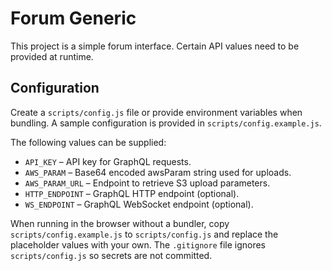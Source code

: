 # Forum Generic

This project is a simple forum interface. Certain API values need to be provided at runtime.

## Configuration

Create a `scripts/config.js` file or provide environment variables when bundling. A sample configuration is provided in `scripts/config.example.js`.

The following values can be supplied:

- `API_KEY` – API key for GraphQL requests.
- `AWS_PARAM` – Base64 encoded awsParam string used for uploads.
- `AWS_PARAM_URL` – Endpoint to retrieve S3 upload parameters.
- `HTTP_ENDPOINT` – GraphQL HTTP endpoint (optional).
- `WS_ENDPOINT` – GraphQL WebSocket endpoint (optional).

When running in the browser without a bundler, copy `scripts/config.example.js` to `scripts/config.js` and replace the placeholder values with your own. The `.gitignore` file ignores `scripts/config.js` so secrets are not committed.
